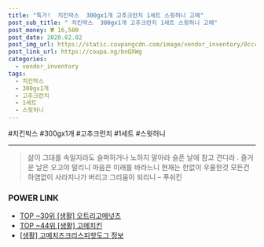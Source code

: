 ```yaml
--- 
title: "특가!  치킨박스  300gx1개 고추크런치 1세트 스윗허니 고메" 
post_sub_title: " 치킨박스  300gx1개 고추크런치 1세트 스윗허니 고메" 
post_money: ₩ 16,500 
post_date: 2020.02.02 
post_img_url: https://static.coupangcdn.com/image/vendor_inventory/0ccc/10006498061d5d84d75a9ae8b10f0ffda12900a5e46862574b15fcdd3c31.jpg 
post_link_url: https://coupa.ng/bnQXWg 
categories: 
  - vendor_inventory 
tags: 
  - 치킨박스 
  - 300gx1개 
  - 고추크런치 
  - 1세트 
  - 스윗허니 
--- 
```

  #치킨박스 #300gx1개 #고추크런치 #1세트 #스윗허니 
<hr> 

> 삶이 그대를 속일지라도 슬퍼하거나 노하지 말아라 슬픈 날에 참고 견디라 . 즐거운 날은 오고야 말리니 마음은 미래를 바라느니 현재는 한없이 우울한것 모든건 하염없이 사라지나가 버리고 그리움이 되리니 – 푸쉬킨 


### POWER LINK

* <a href="https://blog.naver.com/fasyy4321/221776654441" target="_blank"> TOP ~30위 [생활] 오트리고메넛츠</a>
* <a href="https://blog.naver.com/an0733/221793178421" target="_blank"> TOP ~44위 [생활] 고메치킨</a>
* <a href="https://blog.naver.com/sakai111/221765004113" target="_blank"> [생활] 고메치즈크리스피핫도그 정보 </a>
